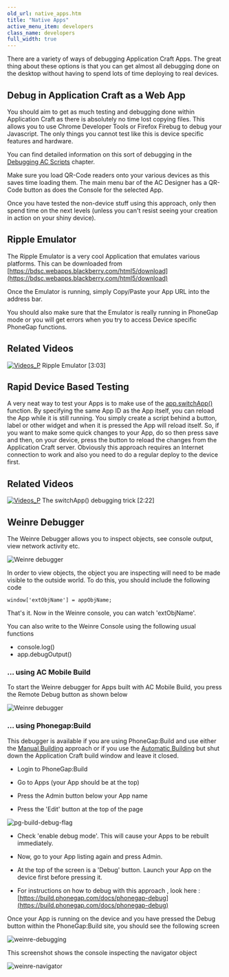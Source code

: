 ```yaml
---
old_url: native_apps.htm
title: "Native Apps"
active_menu_item: developers
class_name: developers
full_width: true
---
```



There are a variety of ways of debugging Application Craft Apps. The great thing about these options is that you can get almost all debugging done on the desktop without having to spend lots of time deploying to real devices.

## Debug in Application Craft as a Web App

You should aim to get as much testing and debugging done within Application Craft as there is absolutely no time lost copying files. This allows you to use Chrome Developer Tools or Firefox Firebug to debug your Javascript. The only things you cannot test like this is device specific features and hardware.

You can find detailed information on this sort of debugging in the [Debugging AC Scripts](/developers/documentation/scripting-apis/client-scripting-overview/debugging-ac-scripts/) chapter.

Make sure you load QR-Code readers onto your various devices as this saves time loading them. The main menu bar of the AC Designer has a QR-Code button as does the Console for the selected App.

Once you have tested the non-device stuff using this approach, only then spend time on the next levels (unless you can't resist seeing your creation in action on your shiny device).

## Ripple Emulator

The Ripple Emulator is a very cool Application that emulates various platforms. This can be downloaded from [https://bdsc.webapps.blackberry.com/html5/download](https://bdsc.webapps.blackberry.com/html5/download)

Once the Emulator is running, simply Copy/Paste your App URL into the address bar.

You should also make sure that the Emulator is really running in PhoneGap mode or you will get errors when you try to access Device specific PhoneGap functions.

## Related Videos

[![Videos\_P](/img/docs/videos_p.png)](http://www.youtube.com/v/xMaLI9Fa93Q?autoplay=1&hd=1&fs=1&showsearch=0&rel=0&) Ripple Emulator [3:03]

## Rapid Device Based Testing

A very neat way to test your Apps is to make use of the [app.switchApp()](/developers/documentation/scripting-apis/client-api/app-functions/switchapp) function. By specifying the same App ID as the App itself, you can reload the App while it is still running. You simply create a script behind a button, label or other widget and when it is pressed the App will reload itself. So, if you want to make some quick changes to your App, do so then press save and then, on your device, press the button to reload the changes from the Application Craft server. Obviously this approach requires an Internet connection to work and also you need to do a regular deploy to the device first.

## Related Videos

[![Videos\_P](/img/docs/videos_p.png)](http://www.youtube.com/v/ITkE2fsTOiI?autoplay=1&hd=1&fs=1&showsearch=0&rel=0&) The switchApp() debugging trick [2:22]

## Weinre Debugger 
The Weinre Debugger allows you to inspect objects, see console output, view network activity etc. 

![Weinre debugger](/img/docs/weinre-running.png)

In order to view objects, the object you are inspecting will need to be made visible to the outside world. To do this, you should include the following code 

    window['extObjName'] = appObjName;

That's it. Now in the Weinre console, you can watch 'extObjName'.

You can also write to the Weinre Console using the following usual functions

 - console.log()
 - app.debugOutput()

### ... using AC Mobile Build
To start the Weinre debugger for Apps built with AC Mobile Build, you press the Remote Debug button as shown below

![Weinre debugger](/img/docs/weinre-acmb-start.png)

### ... using Phonegap:Build

This debugger is available if you are using PhoneGap:Build and use either the [Manual Building](/developers/documentation/ac-mobile-build-phonegap/phonegapbuild/manual-building) approach or if you use the [Automatic Building](/developers/documentation/ac-mobile-build-phonegap/phonegapbuild/building-the-native-apps) but shut down the Application Craft build window and leave it closed.

 - Login to PhoneGap:Build

 - Go to Apps (your App should be at the top)

 - Press the Admin button below your App name

 - Press the 'Edit' button at the top of the page

![pg-build-debug-flag](/img/docs/pg-build-debug-flag.png)

 - Check 'enable debug mode'. This will cause your Apps to be rebuilt immediately.

 - Now, go to your App listing again and press Admin.

 - At the top of the screen is a 'Debug' button. Launch your App on the device first before pressing it.

 - For instructions on how to debug with this approach , look here : [https://build.phonegap.com/docs/phonegap-debug](https://build.phonegap.com/docs/phonegap-debug)

Once your App is running on the device and you have pressed the Debug button within the PhoneGap:Build site, you should see the following screen

![weinre-debugging](/img/docs/weinre-debugging.png)

This screenshot shows the console inspecting the navigator object

![weinre-navigator](/img/docs/weinre-navigator.png)

